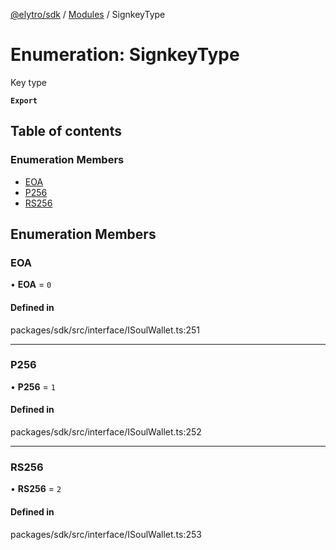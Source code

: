 [@elytro/sdk](../README.md) / [Modules](../modules.md) / SignkeyType

# Enumeration: SignkeyType

Key type

**`Export`**

## Table of contents

### Enumeration Members

- [EOA](SignkeyType.md#eoa)
- [P256](SignkeyType.md#p256)
- [RS256](SignkeyType.md#rs256)

## Enumeration Members

### EOA

• **EOA** = ``0``

#### Defined in

packages/sdk/src/interface/ISoulWallet.ts:251

___

### P256

• **P256** = ``1``

#### Defined in

packages/sdk/src/interface/ISoulWallet.ts:252

___

### RS256

• **RS256** = ``2``

#### Defined in

packages/sdk/src/interface/ISoulWallet.ts:253
